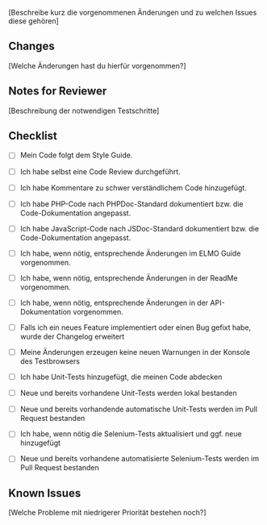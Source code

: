 [Beschreibe kurz die vorgenommenen Änderungen und zu welchen Issues diese gehören]

## Changes
[Welche Änderungen hast du hierfür vorgenommen?]

## Notes for Reviewer
[Beschreibung der notwendigen Testschritte]

## Checklist
- [ ] Mein Code folgt dem Style Guide.
- [ ] Ich habe selbst eine Code Review durchgeführt.
- [ ] Ich habe Kommentare zu schwer verständlichem Code hinzugefügt.
- [ ] Ich habe PHP-Code nach PHPDoc-Standard dokumentiert bzw. die Code-Dokumentation angepasst.
- [ ] Ich habe JavaScript-Code nach JSDoc-Standard dokumentiert bzw. die Code-Dokumentation angepasst.
- [ ] Ich habe, wenn nötig, entsprechende Änderungen im ELMO Guide vorgenommen.
- [ ] Ich habe, wenn nötig, entsprechende Änderungen in der ReadMe vorgenommen.
- [ ] Ich habe, wenn nötig, entsprechende Änderungen in der API-Dokumentation vorgenommen.
- [ ] Falls ich ein neues Feature implementiert oder einen Bug gefixt habe, wurde der Changelog erweitert
- [ ] Meine Änderungen erzeugen keine neuen Warnungen in der Konsole des Testbrowsers
- [ ] Ich habe Unit-Tests hinzugefügt, die meinen Code abdecken
- [ ] Neue und bereits vorhandene Unit-Tests werden lokal bestanden
- [ ] Neue und bereits vorhandende automatische Unit-Tests werden im Pull Request bestanden
- [ ] Ich habe, wenn nötig die Selenium-Tests aktualisiert und ggf. neue hinzugefügt
- [ ] Neue und bereits vorhandene automatisierte Selenium-Tests werden im Pull Request bestanden


## Known Issues
[Welche Probleme mit niedrigerer Priorität bestehen noch?]
